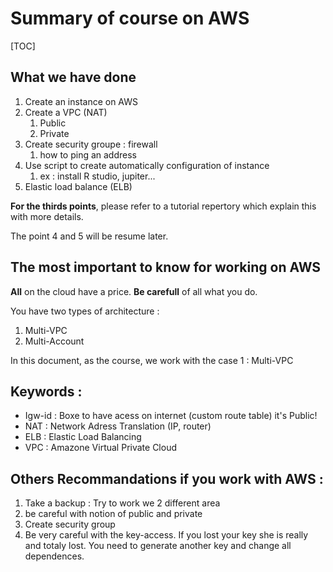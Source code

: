 # Summary of course on AWS 



[TOC]

## What we have done

1. Create an instance on AWS
2. Create a VPC (NAT)
   1. Public
   2. Private
3. Create security groupe : firewall 
   1. how to ping an address
4. Use script to create automatically configuration of instance 
   1. ex : install R studio, jupiter...
5. Elastic load balance (ELB)



**For the thirds points**, please refer to a tutorial repertory which explain this with more details.

The point 4 and 5 will be resume later.

## The most important to know for working on AWS

**All** on the cloud have a price. **Be carefull** of all what you do.

You have two types of architecture :

1. Multi-VPC
2. Multi-Account

In this document, as the course,  we work with the case 1 : Multi-VPC



## Keywords :

- Igw-id : Boxe to have acess on internet (custom route table) it's Public!
- NAT : Network Adress Translation (IP, router)
- ELB : Elastic Load Balancing
- VPC : Amazone Virtual Private Cloud



## Others Recommandations if you work with AWS :

1. Take a backup : Try to work we 2 different area
2. be careful with notion of public and private
3. Create security group
4. Be very careful with the key-access. If you lost your key she is really and totaly lost. You need to generate another key and change all dependences.